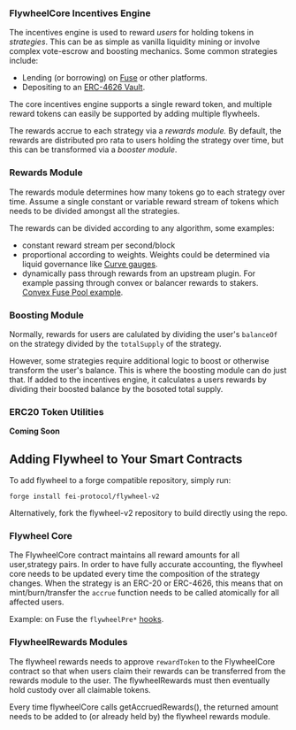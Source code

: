 ### FlywheelCore Incentives Engine

The incentives engine is used to reward _users_ for holding tokens in _strategies_. This can be as simple as vanilla liquidity mining or involve complex vote-escrow and boosting mechanics. Some common strategies include:

- Lending (or borrowing) on [Fuse](https://app.rari.capital/fuse) or other platforms.
- Depositing to an [ERC-4626 Vault](https://eips.ethereum.org/EIPS/eip-4626).

The core incentives engine supports a single reward token, and multiple reward tokens can easily be supported by adding multiple flywheels.

The rewards accrue to each strategy via a _rewards module._ By default, the rewards are distributed pro rata to users holding the strategy over time, but this can be transformed via a _booster module_.

### Rewards Module

The rewards module determines how many tokens go to each strategy over time. Assume a single constant or variable reward stream of tokens which needs to be divided amongst all the strategies.

The rewards can be divided according to any algorithm, some examples:

- constant reward stream per second/block
- proportional according to weights. Weights could be determined via liquid governance like [Curve gauges](https://resources.curve.fi/base-features/understanding-gauges).
- dynamically pass through rewards from an upstream plugin. For example passing through convex or balancer rewards to stakers. [Convex Fuse Pool example](https://app.rari.capital/fuse/pool/156).

### Boosting Module

Normally, rewards for users are calulated by dividing the user's `balanceOf` on the strategy divided by the `totalSupply` of the strategy.

However, some strategies require additional logic to boost or otherwise transform the user's balance. This is where the boosting module can do just that. If added to the incentives engine, it calculates a users rewards by dividing their boosted balance by the bosoted total supply.

### ERC20 Token Utilities

**Coming Soon**

## Adding Flywheel to Your Smart Contracts

To add flywheel to a forge compatible repository, simply run:

`forge install fei-protocol/flywheel-v2`

Alternatively, fork the flywheel-v2 repository to build directly using the repo.

### Flywheel Core

The FlywheelCore contract maintains all reward amounts for all user,strategy pairs. In order to have fully accurate accounting, the flywheel core needs to be updated every time the composition of the strategy changes. When the strategy is an ERC-20 or ERC-4626, this means that on mint/burn/transfer the `accrue` function needs to be called atomically for all affected users.

Example: on Fuse the `flywheelPre*` [hooks](https://github.com/Rari-Capital/compound-protocol/blob/fuse-final/contracts/Comptroller.sol#L738).

### FlywheelRewards Modules

The flywheel rewards needs to approve `rewardToken` to the FlywheelCore contract so that when users claim their rewards can be transferred from the rewards module to the user. The flywheelRewards must then eventually hold custody over all claimable tokens.

Every time flywheelCore calls getAccruedRewards(), the returned amount needs to be added to (or already held by) the flywheel rewards module.
